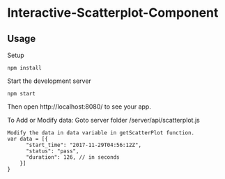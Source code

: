 # Interactive-Scatterplot-Component


Usage
---
 
Setup
 
```
npm install
```

Start the development server

```
npm start
```

Then open http://localhost:8080/ to see your app.

To Add or Modify data:
Goto server folder /server/api/scatterplot.js
```
Modify the data in data variable in getScatterPlot function.
var data = [{
      "start_time": "2017-11-29T04:56:12Z",
      "status": "pass",
      "duration": 126, // in seconds
    }]
}
```
